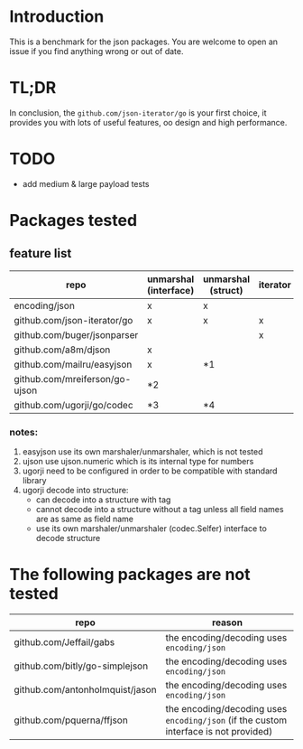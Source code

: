 # Introduction

This is a benchmark for the json packages.
You are welcome to open an issue if you find anything wrong or out of date.

# TL;DR

In conclusion, the `github.com/json-iterator/go` is your first choice,
it provides you with lots of useful features, oo design and high performance.

# TODO

- add medium & large payload tests

# Packages tested

## feature list

| repo | unmarshal (interface) | unmarshal (struct) | iterator |
| -------------------------------------- | -- | -- | -- |
| encoding/json                          |  x |  x |    |
| github.com/json-iterator/go            |  x |  x |  x |
| github.com/buger/jsonparser            |    |    |  x |
| github.com/a8m/djson                   |  x |    |    |
| github.com/mailru/easyjson             |  x | *1 |    |
| github.com/mreiferson/go-ujson         | *2 |    |    |
| github.com/ugorji/go/codec             | *3 | *4 |    |

### notes:
1. easyjson use its own marshaler/unmarshaler, which is not tested
2. ujson use ujson.numeric which is its internal type for numbers
3. ugorji need to be configured in order to be compatible with standard library
4. ugorji decode into structure:
   - can decode into a structure with tag
   - cannot decode into a structure without a tag unless all field names are as same as field name
   - use its own marshaler/unmarshaler (codec.Selfer) interface to decode structure


# The following packages are not tested

| repo | reason |
| ------------------------------- | ------------------------------------------ |
| github.com/Jeffail/gabs         | the encoding/decoding uses `encoding/json` |
| github.com/bitly/go-simplejson  | the encoding/decoding uses `encoding/json` |
| github.com/antonholmquist/jason | the encoding/decoding uses `encoding/json` |
| github.com/pquerna/ffjson       | the encoding/decoding uses `encoding/json` (if the custom interface is not provided) |